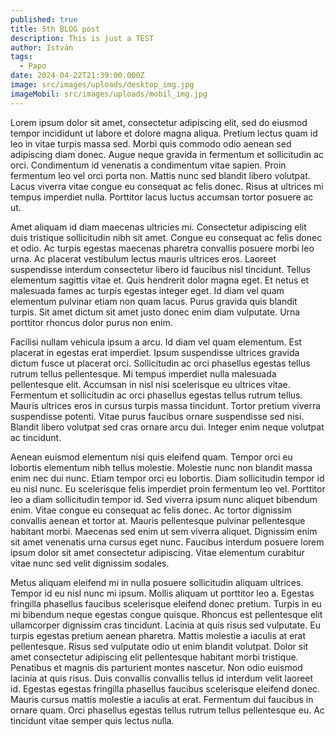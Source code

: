 ```yaml
---
published: true
title: 5th BLOG post
description: This is just a TEST
author: István
tags:
  - Papo
date: 2024-04-22T21:39:00.000Z
image: src/images/uploads/desktop_img.jpg
imageMobil: src/images/uploads/mobil_img.jpg
---
```


Lorem ipsum dolor sit amet, consectetur adipiscing elit, sed do eiusmod tempor incididunt ut labore et dolore magna
aliqua. Pretium lectus quam id leo in vitae turpis massa sed. Morbi quis commodo odio aenean sed adipiscing diam donec.
Augue neque gravida in fermentum et sollicitudin ac orci. Condimentum id venenatis a condimentum vitae sapien. Proin
fermentum leo vel orci porta non. Mattis nunc sed blandit libero volutpat. Lacus viverra vitae congue eu consequat ac
felis donec. Risus at ultrices mi tempus imperdiet nulla. Porttitor lacus luctus accumsan tortor posuere ac ut.

Amet aliquam id diam maecenas ultricies mi. Consectetur adipiscing elit duis tristique sollicitudin nibh sit amet.
Congue eu consequat ac felis donec et odio. Ac turpis egestas maecenas pharetra convallis posuere morbi leo urna. Ac
placerat vestibulum lectus mauris ultrices eros. Laoreet suspendisse interdum consectetur libero id faucibus nisl
tincidunt. Tellus elementum sagittis vitae et. Quis hendrerit dolor magna eget. Et netus et malesuada fames ac turpis
egestas integer eget. Id diam vel quam elementum pulvinar etiam non quam lacus. Purus gravida quis blandit turpis. Sit
amet dictum sit amet justo donec enim diam vulputate. Urna porttitor rhoncus dolor purus non enim.

Facilisi nullam vehicula ipsum a arcu. Id diam vel quam elementum. Est placerat in egestas erat imperdiet. Ipsum
suspendisse ultrices gravida dictum fusce ut placerat orci. Sollicitudin ac orci phasellus egestas tellus rutrum tellus
pellentesque. Mi tempus imperdiet nulla malesuada pellentesque elit. Accumsan in nisl nisi scelerisque eu ultrices
vitae. Fermentum et sollicitudin ac orci phasellus egestas tellus rutrum tellus. Mauris ultrices eros in cursus turpis
massa tincidunt. Tortor pretium viverra suspendisse potenti. Vitae purus faucibus ornare suspendisse sed nisi. Blandit
libero volutpat sed cras ornare arcu dui. Integer enim neque volutpat ac tincidunt.

Aenean euismod elementum nisi quis eleifend quam. Tempor orci eu lobortis elementum nibh tellus molestie. Molestie nunc
non blandit massa enim nec dui nunc. Etiam tempor orci eu lobortis. Diam sollicitudin tempor id eu nisl nunc. Eu
scelerisque felis imperdiet proin fermentum leo vel. Porttitor leo a diam sollicitudin tempor id. Sed viverra ipsum nunc
aliquet bibendum enim. Vitae congue eu consequat ac felis donec. Ac tortor dignissim convallis aenean et tortor at.
Mauris pellentesque pulvinar pellentesque habitant morbi. Maecenas sed enim ut sem viverra aliquet. Dignissim enim sit
amet venenatis urna cursus eget nunc. Faucibus interdum posuere lorem ipsum dolor sit amet consectetur adipiscing. Vitae
elementum curabitur vitae nunc sed velit dignissim sodales.

Metus aliquam eleifend mi in nulla posuere sollicitudin aliquam ultrices. Tempor id eu nisl nunc mi ipsum. Mollis
aliquam ut porttitor leo a. Egestas fringilla phasellus faucibus scelerisque eleifend donec pretium. Turpis in eu mi
bibendum neque egestas congue quisque. Rhoncus est pellentesque elit ullamcorper dignissim cras tincidunt. Lacinia at
quis risus sed vulputate. Eu turpis egestas pretium aenean pharetra. Mattis molestie a iaculis at erat pellentesque.
Risus sed vulputate odio ut enim blandit volutpat. Dolor sit amet consectetur adipiscing elit pellentesque habitant
morbi tristique. Penatibus et magnis dis parturient montes nascetur. Non odio euismod lacinia at quis risus. Duis
convallis convallis tellus id interdum velit laoreet id. Egestas egestas fringilla phasellus faucibus scelerisque
eleifend donec. Mauris cursus mattis molestie a iaculis at erat. Fermentum dui faucibus in ornare quam. Orci phasellus
egestas tellus rutrum tellus pellentesque eu. Ac tincidunt vitae semper quis lectus nulla.
